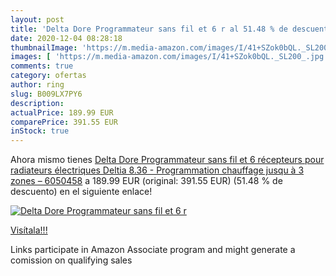 ```yaml
---
layout: post
title: 'Delta Dore Programmateur sans fil et 6 r al 51.48 % de descuento'
date: 2020-12-04 08:28:18
thumbnailImage: 'https://m.media-amazon.com/images/I/41+SZok0bQL._SL200_.jpg'
images: [ 'https://m.media-amazon.com/images/I/41+SZok0bQL._SL200_.jpg' ]
comments: true
category: ofertas
author: ring
slug: B009LX7PY6
description:
actualPrice: 189.99 EUR
comparePrice: 391.55 EUR
inStock: true
---
```


Ahora mismo tienes [Delta Dore Programmateur sans fil et 6 récepteurs pour radiateurs électriques Deltia 8.36 - Programmation chauffage jusqu à 3 zones – 6050458](https://www.amazon.fr/dp/B009LX7PY6/?tag=tolees0d-21) a 189.99 EUR (original: 391.55 EUR) (51.48 %  de descuento) en el siguiente enlace!

[![Delta Dore Programmateur sans fil et 6 r](https://m.media-amazon.com/images/I/41+SZok0bQL._SL200_.jpg)](https://www.amazon.fr/dp/B009LX7PY6/?tag=tolees0d-21)

[Visítala!!!](https://www.amazon.fr/dp/B009LX7PY6/?tag=tolees0d-21)

Links participate in Amazon Associate program and might generate a comission on qualifying sales
